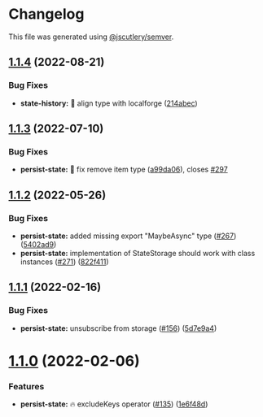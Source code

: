 # Changelog

This file was generated using [@jscutlery/semver](https://github.com/jscutlery/semver).

## [1.1.4](https://github.com/ngneat/elf/compare/persist-state-1.1.3...persist-state-1.1.4) (2022-08-21)


### Bug Fixes

* **state-history:** 🐞 align type with localforge ([214abec](https://github.com/ngneat/elf/commit/214abec5da8f15d0d9a22c75be90fcc5a5f3a79c))



## [1.1.3](https://github.com/ngneat/elf/compare/persist-state-1.1.2...persist-state-1.1.3) (2022-07-10)


### Bug Fixes

* **persist-state:** 🐞 fix remove item type ([a99da06](https://github.com/ngneat/elf/commit/a99da06d6be30a1bed78cbbe3c18f6d3b5d65c4a)), closes [#297](https://github.com/ngneat/elf/issues/297)



## [1.1.2](https://github.com/ngneat/elf/compare/persist-state-1.1.1...persist-state-1.1.2) (2022-05-26)


### Bug Fixes

* **persist-state:** added missing export "MaybeAsync" type ([#267](https://github.com/ngneat/elf/issues/267)) ([5402ad9](https://github.com/ngneat/elf/commit/5402ad96c4f81ffdc09ecce0f79bed0d05b7d1ee))
* **persist-state:** implementation of StateStorage should work with class instances ([#271](https://github.com/ngneat/elf/issues/271)) ([822f411](https://github.com/ngneat/elf/commit/822f41172f45637dfc2508e784f2ae3f4322961d))



## [1.1.1](https://github.com/ngneat/elf/compare/persist-state-1.1.0...persist-state-1.1.1) (2022-02-16)


### Bug Fixes

* **persist-state:** unsubscribe from storage ([#156](https://github.com/ngneat/elf/issues/156)) ([5d7e9a4](https://github.com/ngneat/elf/commit/5d7e9a449631637f506de14e618838cfc0c6c4ec))



# [1.1.0](https://github.com/ngneat/elf/compare/persist-state-1.0.0...persist-state-1.1.0) (2022-02-06)


### Features

* **persist-state:** 🔥 excludeKeys operator ([#135](https://github.com/ngneat/elf/issues/135)) ([1e6f48d](https://github.com/ngneat/elf/commit/1e6f48d50bf5aff8211d47a7cf43b6e395ed2df4))
